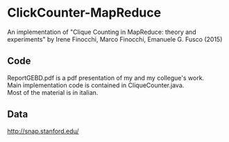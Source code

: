 # ClickCounter-MapReduce
An implementation of "Clique Counting in MapReduce: theory and experiments" by Irene Finocchi, Marco Finocchi, Emanuele G. Fusco (2015)

## Code
ReportGEBD.pdf is a pdf presentation of my and my collegue's work.\
Main implementation code is contained in CliqueCounter.java.\
Most of the material is in italian.

## Data
http://snap.stanford.edu/
